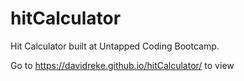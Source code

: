 # hitCalculator
Hit Calculator built at Untapped Coding Bootcamp.

Go to https://davidreke.github.io/hitCalculator/ to view
